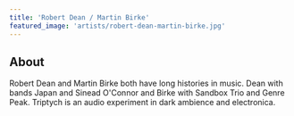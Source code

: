 ```yaml
---
title: 'Robert Dean / Martin Birke'
featured_image: 'artists/robert-dean-martin-birke.jpg'
---
```


## About

Robert Dean and Martin Birke both have long histories in music. Dean with bands Japan and Sinead O'Connor and Birke with Sandbox Trio and Genre Peak.
Triptych is an audio experiment in dark ambience and electronica.
